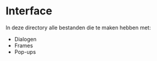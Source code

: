 # Interface
In deze directory alle bestanden die te maken hebben met:
* Dialogen
* Frames
* Pop-ups
